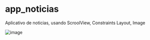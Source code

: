 # app_noticias
Aplicativo de noticias, usando ScroolView, Constraints Layout, Image


![image](https://github.com/Paulo-Galego/app_noticias/assets/36347510/fd67d5e8-9e99-4874-b5f7-6c719bb415a0)
